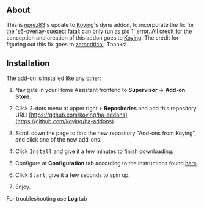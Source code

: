 ## About

This is [nprez83](https://github.com/nprez83)'s update to [Koying](https://github.com/koying)'s dynu addon, to incorporate the fix for the 's6-overlay-suexec: fatal: can only run as pid 1' error.  All credit for the conception and creation of this addon goes to [Koying](https://github.com/koying/ha-addons). The credit for figuring out this fix goes to [zerocritical](https://github.com/koying/ha-addons/issues/4#issuecomment-1205211883). Thanks!

## Installation

The add-on is installed like any other:

1. Navigate in your Home Assistant frontend to **Supervisor** -> **Add-on Store**.
2. Click 3-dots menu at upper right > **Repositories** and add this repository URL: [https://github.com/koying/ha-addons](https://github.com/koying/ha-addons)
3. Scroll down the page to find the new repository "Add-ons from Koying", and click one of the new add-ons.
4. Click <kbd>Install</kbd> and give it a few minutes to finish downloading.
5. Configure at **Configuration** tab according to the instructions found [here](./dynudns-addon).

6. Click <kbd>Start</kbd>, give it a few seconds to spin up.
7. Enjoy.

For troubleshooting use **Log** tab
